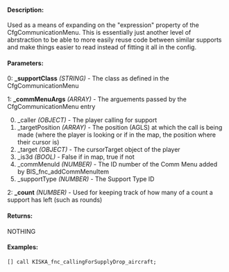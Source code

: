 #### Description:
Used as a means of expanding on the "expression" property of the CfgCommunicationMenu. This is essentially just another level of abrstraction to be able to more easily reuse code between similar supports and make things easier to read instead of fitting it all in the config.

#### Parameters:
0: **_supportClass** *(STRING)* - The class as defined in the CfgCommunicationMenu

1: **_commMenuArgs** *(ARRAY)* - The arguements passed by the CfgCommunicationMenu entry0. _caller *(OBJECT)* - The player calling for support1. _targetPosition *(ARRAY)* - The position (AGLS) at which the call is being made
    (where the player is looking or if in the map, the position where their cursor is)2. _target *(OBJECT)* - The cursorTarget object of the player3. _is3d *(BOOL)* - False if in map, true if not4. _commMenuId *(NUMBER)* - The ID number of the Comm Menu added by BIS_fnc_addCommMenuItem5. _supportType *(NUMBER)* - The Support Type ID

2: **_count** *(NUMBER)* - Used for keeping track of how many of a count a support has left (such as rounds)

#### Returns:
NOTHING

#### Examples:
```sqf
[] call KISKA_fnc_callingForSupplyDrop_aircraft;
```

